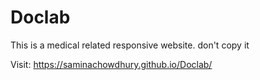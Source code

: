 # Doclab

This is a medical related  responsive website.
don't copy it

Visit: https://saminachowdhury.github.io/Doclab/
